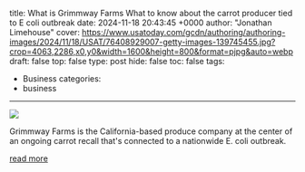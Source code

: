 title: What is Grimmway Farms What to know about the carrot producer tied to E coli outbreak
date: 2024-11-18 20:43:45 +0000
author: "Jonathan Limehouse"
cover: https://www.usatoday.com/gcdn/authoring/authoring-images/2024/11/18/USAT/76408929007-getty-images-139745455.jpg?crop=4063,2286,x0,y0&width=1600&height=800&format=pjpg&auto=webp
draft: false
top: false
type: post
hide: false
toc: false
tags:
  - Business
categories:
  - business
---

![](https://www.usatoday.com/gcdn/authoring/authoring-images/2024/11/18/USAT/76408929007-getty-images-139745455.jpg?crop=4063,2286,x0,y0&width=1600&height=800&format=pjpg&auto=webp)

Grimmway Farms is the California-based produce company at the center of an ongoing carrot recall that's connected to a nationwide E. coli outbreak.

[read more](https://www.usatoday.com/story/money/food/2024/11/18/grimmway-farms-carrots-recall/76406683007/)
